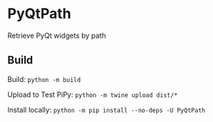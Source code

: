 # PyQtPath

Retrieve PyQt widgets by path

## Build

Build: `python -m build`

Upload to Test PiPy: `python -m twine upload dist/*`

Install locally: `python -m pip install --no-deps -U PyQtPath`

